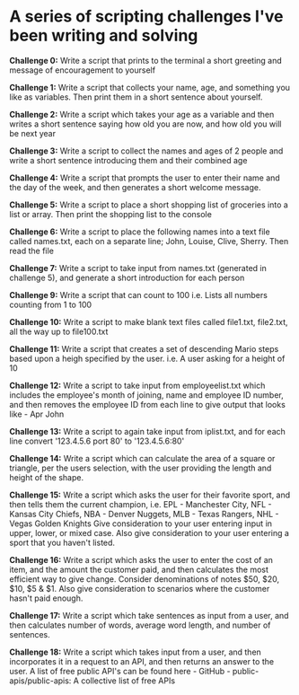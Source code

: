 # A series of scripting challenges I've been writing and solving

**Challenge 0:**
Write a script that prints to the terminal a short greeting and message of encouragement to yourself

**Challenge 1:**
Write a script that collects your name, age, and something you like as variables. Then print them in a short sentence about yourself.

**Challenge 2:**
Write a script which takes your age as a variable and then writes a short sentence saying how old you are now, and how old you will be next year

**Challenge 3:**
Write a script to collect the names and ages of 2 people and write a short sentence introducing them and their combined age

**Challenge 4:**
Write a script that prompts the user to enter their name and the day of the week, and then generates a short welcome message.

**Challenge 5:** 
Write a script to place a short shopping list of groceries into a list or array. Then print the shopping list to the console

**Challenge 6:** 
Write a script to place the following names into a text file called names.txt, each on a separate line; John, Louise, Clive, Sherry. Then read the file

**Challenge 7:**
Write a script to take input from names.txt (generated in challenge 5), and generate a short introduction for each person

**Challenge 9:** 
Write a script that can count to 100 i.e. Lists all numbers counting from 1 to 100

**Challenge 10:**
Write a script to make blank text files called file1.txt, file2.txt, all the way up to file100.txt

**Challenge 11:**
Write a script that creates a set of descending Mario steps based upon a heigh specified by the user. 
i.e. A user asking for a height of 10

**Challenge 12:**
Write a script to take input from employeelist.txt which includes the employee's month of joining, name and employee ID number, and then removes the employee ID from each line to give output that looks like - Apr John

**Challenge 13:**
Write a script to again take input from iplist.txt, and for each line convert '123.4.5.6 port 80' to '123.4.5.6:80'

**Challenge 14:**
Write a script which can calculate the area of a square or triangle, per the users selection, with the user providing the length and height of the shape.

**Challenge 15:**
Write a script which asks the user for their favorite sport, and then tells them the current champion, i.e. EPL - Manchester City, NFL - Kansas City Chiefs, NBA - Denver Nuggets, MLB - Texas Rangers, NHL - Vegas Golden Knights
Give consideration to your user entering input in upper, lower, or mixed case. Also give consideration to your user entering a sport that you haven't listed.

**Challenge 16:**
Write a script which asks the user to enter the cost of an item, and the amount the customer paid, and then calculates the most efficient way to give change. Consider denominations of notes $50, $20, $10, $5 & $1. Also give consideration to scenarios where the customer hasn't paid enough.

**Challenge 17:**
Write a script which take sentences as input from a user, and then calculates number of words, average word length, and number of sentences.

**Challenge 18:**
Write a script which takes input from a user, and then incorporates it in a request to an API, and then returns an answer to the user.
A list of free public API's can be found here - GitHub - public-apis/public-apis: A collective list of free APIs
